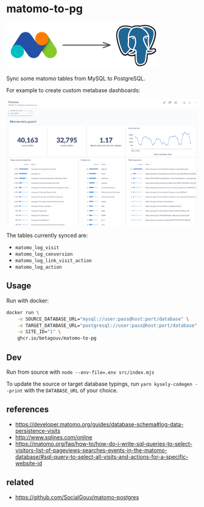 # matomo-to-pg

![](./logo.png)

Sync some matomo tables from MySQL to PostgreSQL.

For example to create custom metabase dashboards:

![](./shot.png)

The tables currently synced are:

- `matomo_log_visit`
- `matomo_log_conversion`
- `matomo_log_link_visit_action`
- `matomo_log_action`

## Usage

Run with docker:

```bash
docker run \
    -e SOURCE_DATABASE_URL="mysql://user:pass@host:port/database" \
    -e TARGET_DATABASE_URL="postgresql://user:pass@host:port/database" \
    -e SITE_ID="1" \
    ghcr.io/betagouv/matomo-to-pg
```

## Dev

Run from source with `node --env-file=.env src/index.mjs`

To update the source or target database typings, run `yarn kysely-codegen --print` with the `DATABASE_URL` of your choice.

## references

- https://developer.matomo.org/guides/database-schema#log-data-persistence-visits
- http://www.sqlines.com/online
- https://matomo.org/faq/how-to/how-do-i-write-sql-queries-to-select-visitors-list-of-pageviews-searches-events-in-the-matomo-database/#sql-query-to-select-all-visits-and-actions-for-a-specific-website-id

## related

- https://github.com/SocialGouv/matomo-postgres
